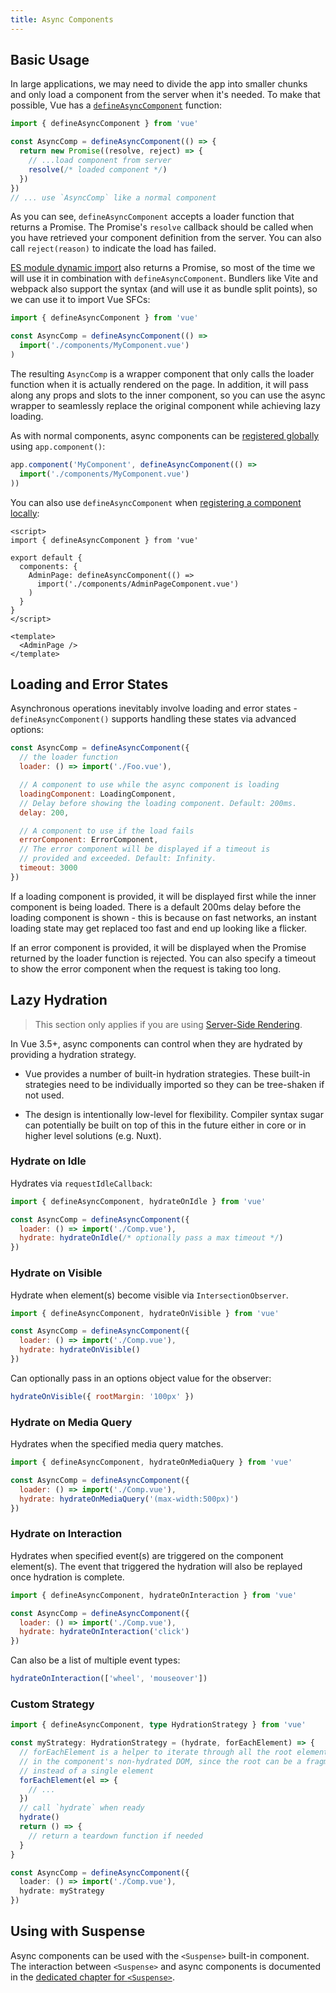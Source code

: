 ```yaml
---
title: Async Components  
---
```


## Basic Usage 

In large applications, we may need to divide the app into smaller chunks and only load a component from the server when it's needed. To make that possible, Vue has a [`defineAsyncComponent`](/api/general#defineasynccomponent) function:

```js
import { defineAsyncComponent } from 'vue'

const AsyncComp = defineAsyncComponent(() => {
  return new Promise((resolve, reject) => {
    // ...load component from server
    resolve(/* loaded component */)
  })
})
// ... use `AsyncComp` like a normal component
```

As you can see, `defineAsyncComponent` accepts a loader function that returns a Promise. The Promise's `resolve` callback should be called when you have retrieved your component definition from the server. You can also call `reject(reason)` to indicate the load has failed.

[ES module dynamic import](https://developer.mozilla.org/en-US/docs/Web/JavaScript/Reference/Operators/import) also returns a Promise, so most of the time we will use it in combination with `defineAsyncComponent`. Bundlers like Vite and webpack also support the syntax (and will use it as bundle split points), so we can use it to import Vue SFCs:

```js
import { defineAsyncComponent } from 'vue'

const AsyncComp = defineAsyncComponent(() =>
  import('./components/MyComponent.vue')
)
```

The resulting `AsyncComp` is a wrapper component that only calls the loader function when it is actually rendered on the page. In addition, it will pass along any props and slots to the inner component, so you can use the async wrapper to seamlessly replace the original component while achieving lazy loading.

As with normal components, async components can be [registered globally](/guide/components/registration#global-registration) using `app.component()`:

```js
app.component('MyComponent', defineAsyncComponent(() =>
  import('./components/MyComponent.vue')
))
```

<div class="options-api">

You can also use `defineAsyncComponent` when [registering a component locally](/guide/components/registration#local-registration):

```vue
<script>
import { defineAsyncComponent } from 'vue'

export default {
  components: {
    AdminPage: defineAsyncComponent(() =>
      import('./components/AdminPageComponent.vue')
    )
  }
}
</script>

<template>
  <AdminPage />
</template>
```

</div>

## Loading and Error States 

Asynchronous operations inevitably involve loading and error states - `defineAsyncComponent()` supports handling these states via advanced options:

```js
const AsyncComp = defineAsyncComponent({
  // the loader function
  loader: () => import('./Foo.vue'),

  // A component to use while the async component is loading
  loadingComponent: LoadingComponent,
  // Delay before showing the loading component. Default: 200ms.
  delay: 200,

  // A component to use if the load fails
  errorComponent: ErrorComponent,
  // The error component will be displayed if a timeout is
  // provided and exceeded. Default: Infinity.
  timeout: 3000
})
```

If a loading component is provided, it will be displayed first while the inner component is being loaded. There is a default 200ms delay before the loading component is shown - this is because on fast networks, an instant loading state may get replaced too fast and end up looking like a flicker.

If an error component is provided, it will be displayed when the Promise returned by the loader function is rejected. You can also specify a timeout to show the error component when the request is taking too long.

## Lazy Hydration <sup class="vt-badge" data-text="3.5+" /> 

> This section only applies if you are using [Server-Side Rendering](/guide/scaling-up/ssr).

In Vue 3.5+, async components can control when they are hydrated by providing a hydration strategy.

- Vue provides a number of built-in hydration strategies. These built-in strategies need to be individually imported so they can be tree-shaken if not used.

- The design is intentionally low-level for flexibility. Compiler syntax sugar can potentially be built on top of this in the future either in core or in higher level solutions (e.g. Nuxt).

### Hydrate on Idle 

Hydrates via `requestIdleCallback`:

```js
import { defineAsyncComponent, hydrateOnIdle } from 'vue'

const AsyncComp = defineAsyncComponent({
  loader: () => import('./Comp.vue'),
  hydrate: hydrateOnIdle(/* optionally pass a max timeout */)
})
```

### Hydrate on Visible 

Hydrate when element(s) become visible via `IntersectionObserver`.

```js
import { defineAsyncComponent, hydrateOnVisible } from 'vue'

const AsyncComp = defineAsyncComponent({
  loader: () => import('./Comp.vue'),
  hydrate: hydrateOnVisible()
})
```

Can optionally pass in an options object value for the observer:

```js
hydrateOnVisible({ rootMargin: '100px' })
```

### Hydrate on Media Query 

Hydrates when the specified media query matches.

```js
import { defineAsyncComponent, hydrateOnMediaQuery } from 'vue'

const AsyncComp = defineAsyncComponent({
  loader: () => import('./Comp.vue'),
  hydrate: hydrateOnMediaQuery('(max-width:500px)')
})
```

### Hydrate on Interaction 

Hydrates when specified event(s) are triggered on the component element(s). The event that triggered the hydration will also be replayed once hydration is complete.

```js
import { defineAsyncComponent, hydrateOnInteraction } from 'vue'

const AsyncComp = defineAsyncComponent({
  loader: () => import('./Comp.vue'),
  hydrate: hydrateOnInteraction('click')
})
```

Can also be a list of multiple event types:

```js
hydrateOnInteraction(['wheel', 'mouseover'])
```

### Custom Strategy 

```ts
import { defineAsyncComponent, type HydrationStrategy } from 'vue'

const myStrategy: HydrationStrategy = (hydrate, forEachElement) => {
  // forEachElement is a helper to iterate through all the root elements
  // in the component's non-hydrated DOM, since the root can be a fragment
  // instead of a single element
  forEachElement(el => {
    // ...
  })
  // call `hydrate` when ready
  hydrate()
  return () => {
    // return a teardown function if needed
  }
}

const AsyncComp = defineAsyncComponent({
  loader: () => import('./Comp.vue'),
  hydrate: myStrategy
})
```

## Using with Suspense 

Async components can be used with the `<Suspense>` built-in component. The interaction between `<Suspense>` and async components is documented in the [dedicated chapter for `<Suspense>`](/guide/built-ins/suspense).
